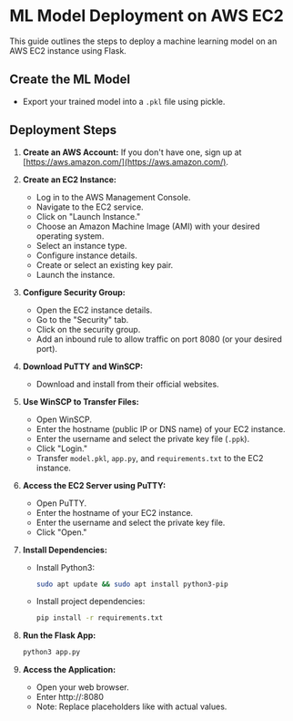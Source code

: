 # ML Model Deployment on AWS EC2

This guide outlines the steps to deploy a machine learning model on an AWS EC2 instance using Flask.

## Create the ML Model

* Export your trained model into a `.pkl` file using pickle.

## Deployment Steps

1. **Create an AWS Account:** If you don't have one, sign up at [https://aws.amazon.com/](https://aws.amazon.com/).

2. **Create an EC2 Instance:**
   * Log in to the AWS Management Console.
   * Navigate to the EC2 service.
   * Click on "Launch Instance."
   * Choose an Amazon Machine Image (AMI) with your desired operating system.
   * Select an instance type.
   * Configure instance details.
   * Create or select an existing key pair.
   * Launch the instance.

3. **Configure Security Group:**
   * Open the EC2 instance details.
   * Go to the "Security" tab.
   * Click on the security group.
   * Add an inbound rule to allow traffic on port 8080 (or your desired port).

4. **Download PuTTY and WinSCP:**
   * Download and install from their official websites.

5. **Use WinSCP to Transfer Files:**
   * Open WinSCP.
   * Enter the hostname (public IP or DNS name) of your EC2 instance.
   * Enter the username and select the private key file (`.ppk`).
   * Click "Login."
   * Transfer `model.pkl`, `app.py`, and `requirements.txt` to the EC2 instance.

6. **Access the EC2 Server using PuTTY:**
   * Open PuTTY.
   * Enter the hostname of your EC2 instance.
   * Enter the username and select the private key file.
   * Click "Open."

7. **Install Dependencies:**
   * Install Python3: 
     ```bash
     sudo apt update && sudo apt install python3-pip
     ```
   * Install project dependencies: 
     ```bash
     pip install -r requirements.txt
     ```

8. **Run the Flask App:**
   ```bash
   python3 app.py

9. **Access the Application:**
   * Open your web browser.
   * Enter http://<EC2 public IPv4 address>:8080
   * Note: Replace placeholders like <EC2 public IPv4 address> with actual values.
